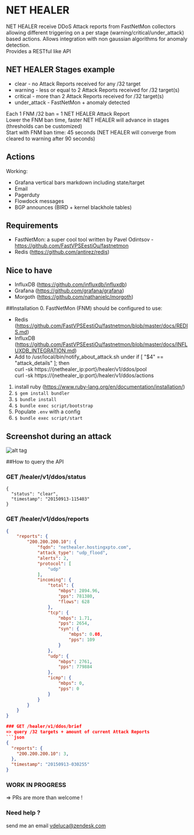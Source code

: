 # NET HEALER 

NET HEALER receive DDoS Attack reports from FastNetMon collectors allowing different triggering on a per stage (warning/critical/under_attack) based actions.
Allows integration with non gaussian algorithms for anomaly detection.<br>
Provides a RESTful like API

## NET HEALER Stages example
- clear - no Attack Reports received for any /32 target
- warning - less or equal to 2 Attack Reports received for /32 target(s)
- critical - more than 2 Attack Reports received for /32 target(s)
- under_attack - FastNetMon + anomaly detected

Each 1 FNM /32 ban = 1 NET HEALER Attack Report<br>
Lower the FNM ban time, faster NET HEALER will advance in stages (thresholds can be customized)<br>
Start with FNM ban time: 45 seconds (NET HEALER will converge from cleared to warning after 90 seconds)

## Actions
Working:
 - Grafana vertical bars markdown including state/target
 - Email
 - Pagerduty
 - Flowdock messages
 - BGP announces (BIRD + kernel blackhole tables)

## Requirements
- FastNetMon: a super cool tool written by Pavel Odintsov - https://github.com/FastVPSEestiOu/fastnetmon
- Redis (https://github.com/antirez/redis)
## Nice to have
- InfluxDB (https://github.com/influxdb/influxdb)
- Grafana (https://github.com/grafana/grafana)
- Morgoth (https://github.com/nathanielc/morgoth)

##Installation
0. FastNetMon (FNM) should be configured to use:
 - Redis (https://github.com/FastVPSEestiOu/fastnetmon/blob/master/docs/REDIS.md)
 - InfluxDB (https://github.com/FastVPSEestiOu/fastnetmon/blob/master/docs/INFLUXDB_INTEGRATION.md)
 - Add to /usr/local/bin/notify_about_attack.sh under if [ "$4" == "attack_details" ]; then
    <br>curl -sk https://{nethealer_ip:port}/healer/v1/ddos/pool
    <br>curl -sk https://{nethealer_ip:port}/healer/v1/ddos/actions


1. install ruby (https://www.ruby-lang.org/en/documentation/installation/)
2. `$ gem install bundler`
3. `$ bundle install`
4. `$ bundle exec script/bootstrap`
5. Populate `.env` with a config
6. `$ bundle exec script/start`

## Screenshot during an attack
![alt tag](https://raw.githubusercontent.com/zenvdeluca/net_healer/master/extra/nethealer.png)

##How to query the API

### GET /healer/v1/ddos/status
```
{
  "status": "clear",
  "timestamp": "20150913-115403"
}
```

### GET /healer/v1/ddos/reports

```json
{
    "reports": {
        "200.200.200.10": {
            "fqdn": "nethealer.hostingxpto.com",
            "attack_type": "udp_flood",
            "alerts": 2,
            "protocol": [
                "udp"
            ],
            "incoming": {
                "total": {
                    "mbps": 2894.96,
                    "pps": 781380,
                    "flows": 628
                },
                "tcp": {
                    "mbps": 1.71,
                    "pps": 2654,
                    "syn": {
                        "mbps": 0.08,
                        "pps": 109
                    }
                },
                "udp": {
                    "mbps": 2761,
                    "pps": 779884
                },
                "icmp": {
                    "mbps": 0,
                    "pps": 0
                }
            }
        }
    }
}

### GET /healer/v1/ddos/brief 
=> query /32 targets + amount of current Attack Reports
```json
{
  "reports": {
    "200.200.200.10": 3,
  },
  "timestamp": "20150913-030255"
}
```

### WORK IN PROGRESS
=> PRs are more than welcome !

### Need help ?
send me an email vdeluca@zendesk.com
